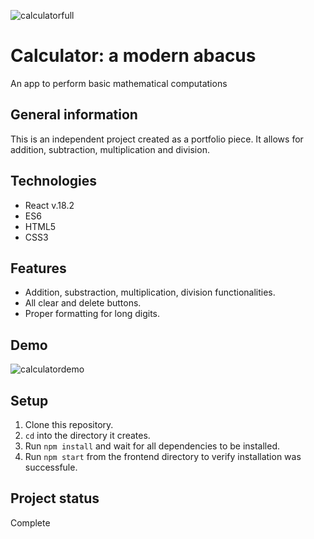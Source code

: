 ![calculatorfull](https://user-images.githubusercontent.com/91277363/201498239-079418a0-f514-41f7-9c2b-532c7733fd64.png)

# Calculator: a modern abacus
An app to perform basic mathematical computations

## General information
This is an independent project created as a portfolio piece. It allows for addition, subtraction, multiplication and division.


## Technologies
+ React v.18.2
+ ES6
+ HTML5
+ CSS3

## Features
+ Addition, substraction, multiplication, division functionalities.
+ All clear and delete buttons.
+ Proper formatting for long digits.

## Demo
![calculatordemo](https://user-images.githubusercontent.com/91277363/201498232-12a58ec3-0fb5-431f-ae38-fe96dd2c22a0.gif)

## Setup
1. Clone this repository.
2. `cd` into the directory it creates.
3. Run `npm install` and wait for all dependencies to be installed.
4. Run `npm start` from the frontend directory to verify installation was successfule.

## Project status
Complete
 


 
